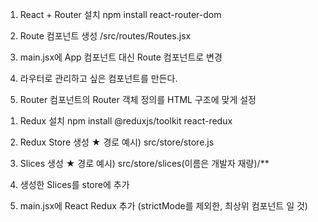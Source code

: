 1. React + Router 설치
npm install react-router-dom

2. Route 컴포넌트 생성
/src/routes/Routes.jsx

3. main.jsx에 App 컴포넌트 대신 Route 컴포넌트로 변경


4. 라우터로 관리하고 싶은 컴포넌트를 만든다.


5. Router 컴포넌트의 Router 객체 정의를 HTML 구조에 맞게 설정

<!-- Redux -->
<!-- 상태 관리 라이브러리, 중앙 집중식 상태관리 패턴 구현 -->
1. Redux 설치
    npm install @reduxjs/toolkit react-redux

2. Redux Store 생성
   ★ 경로 예시) src/store/store.js

3. Slices 생성
   ★ 경로 예시) src/store/slices(이름은 개발자 재량)/**

4. 생성한 Slices를 store에 추가


5. main.jsx에 React Redux <Provider> 추가 (strictMode를 제외한, 최상위 컴포넌트 일 것)